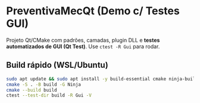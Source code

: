 # PreventivaMecQt (Demo c/ Testes GUI)

Projeto Qt/CMake com padrões, camadas, plugin DLL e **testes automatizados de GUI (Qt Test)**.
Use `ctest -R Gui` para rodar.

## Build rápido (WSL/Ubuntu)
```bash
sudo apt update && sudo apt install -y build-essential cmake ninja-build qt6-base-dev qt6-base-dev-tools libgl1-mesa-dev doxygen graphviz
cmake -S . -B build -G Ninja
cmake --build build
ctest --test-dir build -R Gui -V
```
